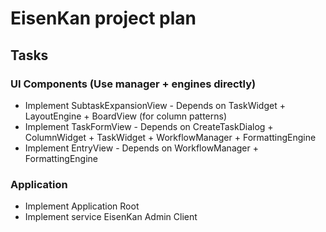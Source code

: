 # EisenKan project plan
## Tasks
### UI Components (Use manager + engines directly)
- Implement SubtaskExpansionView - Depends on
TaskWidget + LayoutEngine + BoardView (for column patterns)
- Implement TaskFormView - Depends on
CreateTaskDialog + ColumnWidget + TaskWidget + WorkflowManager +
FormattingEngine
- Implement EntryView - Depends on
WorkflowManager + FormattingEngine

### Application
- Implement Application Root
- Implement service EisenKan Admin Client